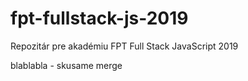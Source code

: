# fpt-fullstack-js-2019
Repozitár pre akadémiu FPT Full Stack JavaScript 2019

blablabla - skusame merge
